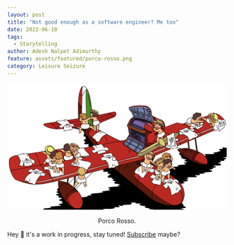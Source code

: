 ```yaml
---
layout: post
title: "Not good enough as a software engineer? Me too"
date: 2022-06-10
tags:
  - Storytelling
author: Adesh Nalpet Adimurthy
feature: assets/featured/porco-rosso.png
category: Leisure Seizure
---
```


<img class="center-image" src="./assets/featured/porco-rosso.png" /> 
<p style="text-align: center;">Porco Rosso. </p>

Hey 👋 it's a work in progress, stay tuned! [Subscribe](https://pyblog.medium.com/subscribe) maybe?

